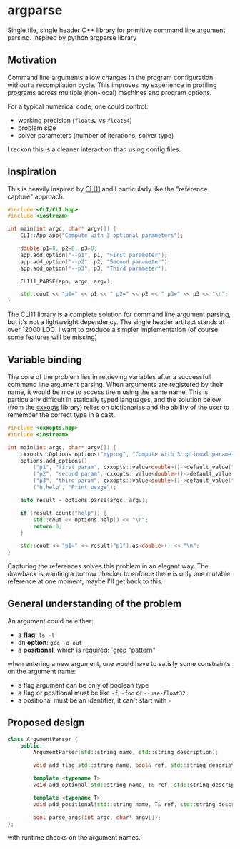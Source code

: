 # argparse
Single file, single header C++ library for primitive command line argument parsing. Inspired by python argparse library

## Motivation
Command line arguments allow changes in the program configuration without a recompilation cycle. This improves my experience in profiling programs across multiple (non-local) machines and program options.

For a typical numerical code, one could control:
  * working precision (`float32` vs `float64`)
  * problem size
  * solver parameters (number of iterations, solver type)

I reckon this is a cleaner interaction than using config files.


## Inspiration
This is heavily inspired by [CLI11](github.com/CLIUtils/CLI11) and I particularly like the "reference capture" approach.

```c++
#include <CLI/CLI.hpp>
#include <iostream>

int main(int argc, char* argv[]) {
    CLI::App app{"Compute with 3 optional parameters"};

    double p1=0, p2=0, p3=0;
    app.add_option("--p1", p1, "First parameter");
    app.add_option("--p2", p2, "Second parameter");
    app.add_option("--p3", p3, "Third parameter");

    CLI11_PARSE(app, argc, argv);

    std::cout << "p1=" << p1 << " p2=" << p2 << " p3=" << p3 << "\n";
}
```

The CLI11 library is a complete solution for command line argument parsing, but it's not a lightweight dependency. The single header artifact stands at over 12000 LOC. I want to produce a simpler implementation (of course some features will be missing)


## Variable binding
The core of the problem lies in retrieving variables after a successfull command line argument parsing. When arguments are registered by their name, it would be nice to access them using the same name. This is particularly difficult in statically typed languages, and the solution below (from the [cxxopts](https://github.com/jarro2783/cxxopts) library) relies on dictionaries and the ability of the user to remember the correct type in a cast.

```c++
#include <cxxopts.hpp>
#include <iostream>

int main(int argc, char* argv[]) {
    cxxopts::Options options("myprog", "Compute with 3 optional parameters");
    options.add_options()
        ("p1", "first param", cxxopts::value<double>()->default_value("0"))
        ("p2", "second param", cxxopts::value<double>()->default_value("0"))
        ("p3", "third param", cxxopts::value<double>()->default_value("0"))
        ("h,help", "Print usage");

    auto result = options.parse(argc, argv);

    if (result.count("help")) {
        std::cout << options.help() << "\n";
        return 0;
    }

    std::cout << "p1=" << result["p1"].as<double>() << "\n";
}
```

Capturing the references solves this problem in an elegant way. The drawback is wanting a borrow checker to enforce there is only one mutable reference at one moment, maybe I'll get back to this.


## General understanding of the problem
An argument could be either:
  * a **flag**: `ls -l`
  * an **option**: `gcc -o out`
  * a **positional**, which is required: `grep "pattern"

when entering a new argument, one would have to satisfy some constraints on the argument name:
  * a flag argument can be only of boolean type
  * a flag or positional must be like `-f`, `-foo` or `--use-float32`
  * a positional must be an identifier, it can't start with `-`


## Proposed design
```c++
class ArgumentParser {
    public:
        ArgumentParser(std::string name, std::string description);

        void add_flag(std::string name, bool& ref, std::string description);

        template <typename T>
        void add_optional(std::string name, T& ref, std::string description);

        template <typename T>
        void add_positional(std::string name, T& ref, std::string description);

        bool parse_args(int argc, char* argv[]);
};
```

with runtime checks on the argument names.
